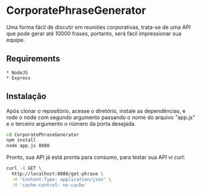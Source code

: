 # CorporatePhraseGenerator

Uma forma fácil de discutir em reuniões corporativas, trata-se de uma API que pode gerar até 10000 frases, portanto, será fácil impressionar sua equipe.

## Requirements

	* NodeJS
	* Express

## Instalação

Após clonar o repositório, acesse o diretório, instale as dependências, e rode o node com segundo argumento passando o nome do arquivo "app.js" e o terceiro argumento o número da porta desejada.

```sh
cd CorporatePhraseGenerator
npm install
node app.js 8080
```

Pronto, sua API já está pronta para consumo, para testar sua API vi curl:

```sh
curl -X GET \
  http://localhost:8080/get-phrase \
  -H 'Content-Type: application/json' \
  -H 'cache-control: no-cache'
```
